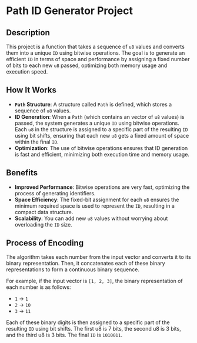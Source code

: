 # Path ID Generator Project

## Description

This project is a function that takes a sequence of `u8` values and converts them into a unique `ID` using bitwise
operations. The goal is to generate an efficient `ID` in terms of space and performance by assigning a fixed number of
bits to each new `u8` passed, optimizing both memory usage and execution speed.

## How It Works

- **`Path` Structure**: A structure called `Path` is defined, which stores a sequence of `u8` values.
- **ID Generation**: When a `Path` (which contains an vector of `u8` values) is passed, the system generates a unique
  `ID` using bitwise operations. Each `u8` in the structure is assigned to a specific part of the resulting `ID` using
  bit shifts, ensuring that each new `u8` gets a fixed amount of space within the final `ID`.
- **Optimization**: The use of bitwise operations ensures that ID generation is fast and efficient, minimizing both
  execution time and memory usage.

## Benefits

- **Improved Performance**: Bitwise operations are very fast, optimizing the process of generating identifiers.
- **Space Efficiency**: The fixed-bit assignment for each `u8` ensures the minimum required space is used to represent
  the `ID`, resulting in a compact data structure.
- **Scalability**: You can add new `u8` values without worrying about overloading the `ID` size.

## Process of Encoding

The algorithm takes each number from the input vector and converts it to its binary representation. Then, it
concatenates each of these binary representations to form a continuous binary sequence.

For example, if the input vector is `[1, 2, 3]`, the binary representation of each number is as follows:

- `1` -> `1`
- `2` -> `10`
- `3` -> `11`

Each of these binary digits is then assigned to a specific part of the resulting `ID` using bit shifts. The first u8 is 7 bits, the second u8 is 3 bits, and the third u8 is 3 bits. The final `ID` is `1010011`.
